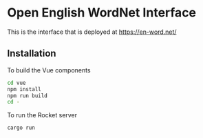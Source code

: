 # Open English WordNet Interface

This is the interface that is deployed at https://en-word.net/

## Installation

To build the Vue components

```bash
cd vue
npm install
npm run build
cd -
```

To run the Rocket server

```bash
cargo run
```

